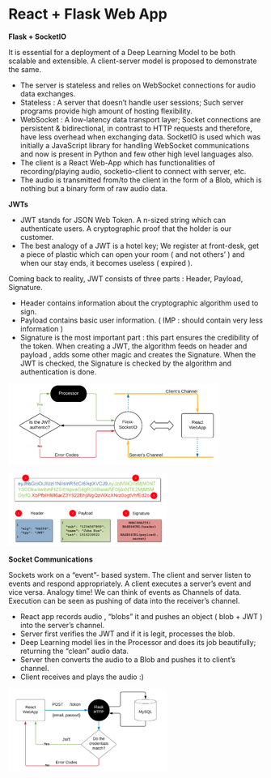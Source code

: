 # React + Flask Web App

**Flask + SocketIO**

It is essential for a deployment of a Deep Learning Model to be both scalable and extensible. A client-server model is proposed to demonstrate the same.

- The server is stateless and relies on WebSocket connections for audio data exchanges.
- Stateless : A server that doesn’t handle user sessions; Such server programs provide high amount of hosting flexibility. 
- WebSocket : A low-latency data transport layer; Socket connections are persistent & bidirectional, in contrast to HTTP requests and therefore, have less overhead when exchanging data. SocketIO is used which was initially a JavaScript library for handling WebSocket communications and now is present in Python and few other high level languages also.
- The client is a React Web-App which has functionalities of recording/playing audio, socketio-client to connect with server, etc.
- The audio is transmitted from/to the client in the form of a Blob, which is nothing but a binary form of raw audio data. 

**JWTs**

- JWT stands for JSON Web Token. A n-sized string which can authenticate users. A cryptographic proof that the holder is our customer.
- The best analogy of a JWT is a hotel key; We register at front-desk, get a piece of plastic which can open your room ( and not others’ ) and when our stay ends, it becomes useless ( expired ). 

Coming back to reality, JWT consists of three parts : Header, Payload, Signature.

- Header contains information about the cryptographic algorithm used to sign. 
- Payload contains basic user information. ( IMP : should contain very less information )
- Signature is the most important part : this part ensures the credibility of the token. When creating a JWT, the algorithm feeds on header and payload , adds some other magic and creates the Signature. When the JWT is checked, the Signature is checked by the algorithm and authentication is done. 

![](../assets/images/app1.png)

![](../assets/images/app2.png)

**Socket Communications**

Sockets work on a “event”- based system. The client and server listen to events and respond appropriately. A client executes a server’s event and vice versa.
Analogy time!  We can think of events as Channels of data. Execution can be seen as pushing of data into the receiver’s channel.
 
- React app records audio , “blobs” it and pushes an object ( blob + JWT ) into the server’s channel.
- Server first verifies the JWT and if it is legit, processes the blob. 
- Deep Learning model lies in the Processor and does its job beautifully; returning the “clean” audio data.
- Server then converts the audio to a Blob and pushes it to client’s channel.
- Client receives and plays the audio :)

![](../assets/images/app3.png)

